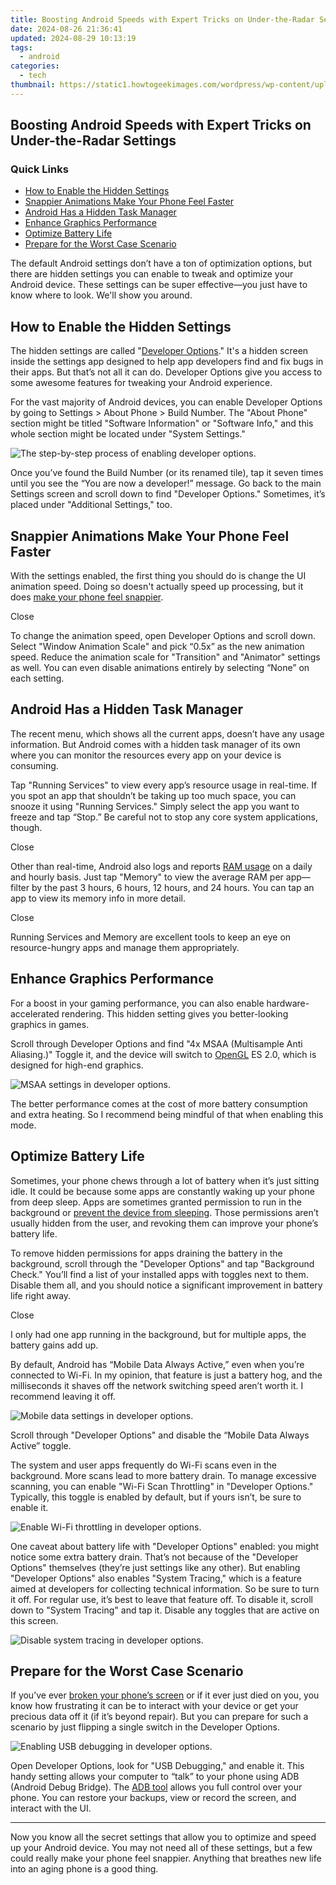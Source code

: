 ```yaml
---
title: Boosting Android Speeds with Expert Tricks on Under-the-Radar Settings
date: 2024-08-26 21:36:41
updated: 2024-08-29 10:13:19
tags:
  - android
categories:
  - tech
thumbnail: https://static1.howtogeekimages.com/wordpress/wp-content/uploads/2024/06/a-phone-inside-a-setting-gear.jpg
---
```


## Boosting Android Speeds with Expert Tricks on Under-the-Radar Settings

### Quick Links

* [How to Enable the Hidden Settings](https://some-approaches.techidaily.com/2024-approved-unearthing-the-best-storytelling-channels-yearly-roundup/)
* [Snappier Animations Make Your Phone Feel Faster](https://screen-mirror.techidaily.com/in-2024-how-to-screen-share-mac-to-apple-iphone-15-pro-drfone-by-drfone-ios/)
* [Android Has a Hidden Task Manager](https://android-location-track.techidaily.com/how-to-detect-and-remove-spyware-on-nokia-c12-drfone-by-drfone-virtual-android/)
* [Enhance Graphics Performance](https://video-creation-software.techidaily.com/updated-2024-approved-mov-video-rotator-top-5-free-downloads/)
* [Optimize Battery Life](https://fox-http.techidaily.com/new-in-2024-who-leads-in-video-content-delivery-twitch-vs-youtube/)
* [Prepare for the Worst Case Scenario](https://howto.techidaily.com/fixes-for-apps-keep-crashing-on-nokia-c210-drfone-by-drfone-fix-android-problems-fix-android-problems/)

 The default Android settings don’t have a ton of optimization options, but there are hidden settings you can enable to tweak and optimize your Android device. These settings can be super effective—you just have to know where to look. We'll show you around.

##  How to Enable the Hidden Settings

 The hidden settings are called "[Developer Options](https://desktop-recording.techidaily.com/premium-video-capture-without-extras-for-2024/)." It's a hidden screen inside the settings app designed to help app developers find and fix bugs in their apps. But that’s not all it can do. Developer Options give you access to some awesome features for tweaking your Android experience.

 For the vast majority of Android devices, you can enable Developer Options by going to Settings > About Phone > Build Number. The "About Phone" section might be titled "Software Information" or "Software Info," and this whole section might be located under "System Settings."

![The step-by-step process of enabling developer options.](https://static1.howtogeekimages.com/wordpress/wp-content/uploads/2024/01/4-8.png) 

 Once you’ve found the Build Number (or its renamed tile), tap it seven times until you see the “You are now a developer!” message. Go back to the main Settings screen and scroll down to find "Developer Options." Sometimes, it’s placed under "Additional Settings," too.

##  Snappier Animations Make Your Phone Feel Faster

 With the settings enabled, the first thing you should do is change the UI animation speed. Doing so doesn't actually speed up processing, but it does [make your phone feel snappier](https://eaxpv-info.techidaily.com/new-in-2024-free-online-services-for-youtube-images-extraction/).

Close 

 To change the animation speed, open Developer Options and scroll down. Select "Window Animation Scale" and pick “0.5x” as the new animation speed. Reduce the animation scale for "Transition" and "Animator" settings as well. You can even disable animations entirely by selecting “None” on each setting.

##  Android Has a Hidden Task Manager

 The recent menu, which shows all the current apps, doesn’t have any usage information. But Android comes with a hidden task manager of its own where you can monitor the resources every app on your device is consuming.

 Tap "Running Services" to view every app’s resource usage in real-time. If you spot an app that shouldn’t be taking up too much space, you can snooze it using "Running Services." Simply select the app you want to freeze and tap “Stop.” Be careful not to stop any core system applications, though.

Close 

 Other than real-time, Android also logs and reports [RAM usage](https://fox-links.techidaily.com/new-2024-approved-secrets-to-perfecting-snapchats-playback-speed-settings/) on a daily and hourly basis. Just tap "Memory" to view the average RAM per app—filter by the past 3 hours, 6 hours, 12 hours, and 24 hours. You can tap an app to view its memory info in more detail.

Close 

 Running Services and Memory are excellent tools to keep an eye on resource-hungry apps and manage them appropriately.

##  Enhance Graphics Performance

 For a boost in your gaming performance, you can also enable hardware-accelerated rendering. This hidden setting gives you better-looking graphics in games.

 Scroll through Developer Options and find "4x MSAA (Multisample Anti Aliasing.)" Toggle it, and the device will switch to [OpenGL](https://article-helps.techidaily.com/new-olyx-zones-the-creme-de-la-snowspeedcross-for-2024/) ES 2.0, which is designed for high-end graphics.

![MSAA settings in developer options.](https://static1.howtogeekimages.com/wordpress/wp-content/uploads/2024/06/screenshot_2024-06-03-18-53-07-676_com-android-settings-1.jpg) 

 The better performance comes at the cost of more battery consumption and extra heating. So I recommend being mindful of that when enabling this mode.

##  Optimize Battery Life

 Sometimes, your phone chews through a lot of battery when it’s just sitting idle. It could be because some apps are constantly waking up your phone from deep sleep. Apps are sometimes granted permission to run in the background or [prevent the device from sleeping](https://facebook-record-videos.techidaily.com/new-in-2024-10-free-youtube-thumbnail-downloaderssavers-online-download-youtube-thumbnail/). Those permissions aren’t usually hidden from the user, and revoking them can improve your phone’s battery life.

 To remove hidden permissions for apps draining the battery in the background, scroll through the "Developer Options" and tap "Background Check." You’ll find a list of your installed apps with toggles next to them. Disable them all, and you should notice a significant improvement in battery life right away.

Close 

 I only had one app running in the background, but for multiple apps, the battery gains add up.

 By default, Android has “Mobile Data Always Active,” even when you’re connected to Wi-Fi. In my opinion, that feature is just a battery hog, and the milliseconds it shaves off the network switching speed aren’t worth it. I recommend leaving it off.

![Mobile data settings in developer options.](https://static1.howtogeekimages.com/wordpress/wp-content/uploads/2024/06/screenshot_20240603-163700.jpg) 

 Scroll through "Developer Options" and disable the “Mobile Data Always Active” toggle.

 The system and user apps frequently do Wi-Fi scans even in the background. More scans lead to more battery drain. To manage excessive scanning, you can enable "Wi-Fi Scan Throttling" in "Developer Options." Typically, this toggle is enabled by default, but if yours isn’t, be sure to enable it.

![Enable Wi-Fi throttling in developer options.](https://static1.howtogeekimages.com/wordpress/wp-content/uploads/2024/06/screenshot_20240603-163700-1.jpg) 

 One caveat about battery life with "Developer Options" enabled: you might notice some extra battery drain. That’s not because of the "Developer Options" themselves (they’re just settings like any other). But enabling "Developer Options" also enables "System Tracing," which is a feature aimed at developers for collecting technical information. So be sure to turn it off. For regular use, it’s best to leave that feature off. To disable it, scroll down to "System Tracing" and tap it. Disable any toggles that are active on this screen.

![Disable system tracing in developer options.](https://static1.howtogeekimages.com/wordpress/wp-content/uploads/2024/06/screenshot_2024-06-03-19-06-33-226_com-android-traceur-1.jpg) 

##  Prepare for the Worst Case Scenario

 If you’ve ever [broken your phone’s screen](https://extra-tips.techidaily.com/audio-visual-harmony-in-digital-photos-for-2024/) or if it ever just died on you, you know how frustrating it can be to interact with your device or get your precious data off it (if it’s beyond repair). But you can prepare for such a scenario by just flipping a single switch in the Developer Options.

![Enabling USB debugging in developer options.](https://static1.howtogeekimages.com/wordpress/wp-content/uploads/2024/06/screenshot_2024-06-03-19-09-11-298_com-miui-securitycenter-1.jpg) 

 Open Developer Options, look for "USB Debugging," and enable it. This handy setting allows your computer to “talk” to your phone using ADB (Android Debug Bridge). The [ADB tool](https://techtrends.techidaily.com/how-to-successfully-obtain-a-refund-for-your-purchased-games-on-steam/) allows you full control over your phone. You can restore your backups, view or record the screen, and interact with the UI.

---

 Now you know all the secret settings that allow you to optimize and speed up your Android device. You may not need all of these settings, but a few could really make your phone feel snappier. Anything that breathes new life into an aging phone is a good thing.

<ins class="adsbygoogle"
     style="display:block"
     data-ad-format="autorelaxed"
     data-ad-client="ca-pub-7571918770474297"
     data-ad-slot="1223367746"></ins>



<ins class="adsbygoogle"
     style="display:block"
     data-ad-client="ca-pub-7571918770474297"
     data-ad-slot="8358498916"
     data-ad-format="auto"
     data-full-width-responsive="true"></ins>
